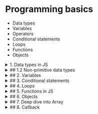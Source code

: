 # Programming basics

- Data types
- Variables
- Operators
- Conditional statements
- Loops
- Functions
- Objects

<details>
<summary>1. Data types in JS</summary>

- Primitive data types
- Non-primitive data types

### 1.1 Primitive data types

- Number:

  - Integer: 1, 2, 3, 4, 5
  - Float: 1.1, 1.2, 1.3, 1.4
  - NaN: Not a number

- String: 'Hello', 'World'

  - '' "" **``**

- Boolean: true, false

  - Truthy values: 'abc', 123, true, ...
  - Falsy values: '', 0, false, undefined, null, NaN

- Null vs Undefined:

  - Null: Explicitly set a variable with no value
  - Undefined: Variable is declared but not assigned a value

- Symbol, BigInt

</details>

<details>
<summary>## 1.2 Non-primitive data types</summary>

- In JS, if the data type is not primitive, it is non-primitive - Object

- TBD

</details>

<details>
<summary>## 2. Variables</summary>

- 3 ways to declare a variable:

  - var
  - let => declare a mutable variable
  - const => declare an immutable variable - constant

- typeof operator

  - `typeof 1` => 'number'
  - `typeof 'Hello'` => 'string'
  - `typeof true` => 'boolean'
  - `typeof undefined` => 'undefined'
  - `typeof null` => 'object'

- Operators

  - Arithmetic operators: +, -, \*, /, %, ++, --
  - Assignment operators: =, +=, -=, \*=, /=, %=
  - Comparison operators: ==, ===, !=, !==, >, <, >=, <=
  - Logical operators: &&, ||, !
  - Bitwise operators: &, |, ^, ~, <<, >>
  - Conditional (ternary) operator: ?:

</details>

<details>
<summary>## 3. Conditional statements</summary>

- If statement
- If else statement
- If else if statement
- Switch case statement
- Ternary operator

```javascript
if (condition) {
  // code block
}

if (condition) {
  // code block
} else {
  // code block
}

if (condition) {
  // code block
} else if (condition) {
  // code block
} else {
  // code block
}

switch (expression) {
  case value1:
    // code block
    break
  case value2:
    // code block
    break
  default:
  // code block
}

condition ? expression1 : expression2
// example for ternary operator
let isAdult = age >= 18 ? 'Adult' : 'Child'
```

</details>

<details>
<summary>## 4. Loops</summary>

- For loop
- While loop
- Do while loop

```javascript
for (let i = 0; i < 10; i++) {
  // code block
}

while (condition) {
  // code block
}

do {
  // code block
} while (condition)
```

</details>

<details>
<summary>## 5. Functions in JS</summary>

```javascript
// 1. explicit function
function functionName(parameter1, parameter2) {
  console.log(parameter1, parameter2)

  return parameter1 + parameter2
}

const sum = functionName(1, 2) // log 1 2
console.log(sum) // 3

// 2. anonymous function - arrow function
const functionName = (parameter1, parameter2) => {
  console.log(parameter1, parameter2)

  return parameter1 + parameter2
}
```

- No return function is void function
- Return is optional
- Function can be assigned to a variable
- Function can be passed as an argument to another function

</details>

<details>
<summary>## 6. Objects</summary>

- Object:

  - Object with key-value pairs
  - Array
  - Function

- Object with key-value pairs

```javascript
const person = {
  name: 'Chit',
  age: 25,
  isAdult: true,
  isAvailable: null,
  love: function () {
    console.log('I love you')
  },
  hobbies: ['reading', 'coding', 'gaming'],
  address: {
    city: 'Yangon',
    country: 'Myanmar',
  },
}

// Access object properties
console.log(person.name) // Chit

// Access object properties using bracket notation
const a = 'name'
console.log(person.a) // Error => a is not a property of person
console.log(person[a]) // Chit => person['name']

// Access object properties using for in loop
for (let key in person) {
  console.log(key, person[key])
}

console.log(person.address.city) // Yangon
person.address.city = 'Mandalay'
console.log(person.address.city) // Mandalay

// call a function in object
person.love() // I love you
```

- Array
  - Array is a collection of elements
  - Index starts from 0
  - Array is an object

```javascript
const fruits = ['apple', 'banana', 'orange']

// get length of array
console.log(fruits.length) // 3

// access array elements by index
console.log(fruits[0]) // apple

// loop through array
for (let i = 0; i < fruits.length; i++) {
  console.log(fruits[i])
}

// add element to array
fruits.push('mango')
console.log(fruits) // ['apple', 'banana', 'orange', 'mango']
```

</details>

<details>
<summary>## 7. Deep dive into Array</summary>

### 7.1. Array methods

- Array is a collection of elements
- Array is an object
- Access elements: by index

  ```javascript
  const fruits = ['apple', 'banana', 'orange']

  console.log(fruits[0]) // apple
  ```

- Change elements value

  ```javascript
  const fruits = ['apple', 'banana', 'orange']

  fruits[0] = 'mango'
  console.log(fruits) // ['mango', 'banana', 'orange']
  console.log(fruits[0]) // mango
  ```

- length property

  ```javascript
  const fruits = ['apple', 'banana', 'orange']

  console.log(fruits.length) // 3
  ```

### 7.2. Array methods

- push

  - Add element to the end of the array

  ```javascript
  const fruits = ['apple', 'banana', 'orange']

  fruits.push('mango')
  console.log(fruits) // ['apple', 'banana', 'orange', 'mango']
  ```

- toString

  - Convert array to string

  ```javascript
  const fruits = ['apple', 'banana', 'orange']

  console.log(fruits.toString()) // 'apple,banana,orange'
  ```

- pop

  - Remove the last element from the array

  ```javascript
  const fruits = ['apple', 'banana', 'orange']

  fruits.pop()
  console.log(fruits) // ['apple', 'banana']
  ```

- concat

  - Merge two or more arrays

  ```javascript
  const fruits = ['apple', 'banana']
  const vegetables = ['carrot', 'cabbage']

  const food = fruits.concat(vegetables)
  console.log(food) // ['apple', 'banana', 'carrot', 'cabbage']
  ```

- slice

  - Extract a part of an array
  - slice(start, end?)
  - end is exclusive

  ```javascript
  const fruits = ['apple', 'banana', 'orange', 'mango']

  const citrus = fruits.slice(1, 3)
  console.log(citrus) // ['banana', 'orange']

  const from1ToEnd = fruits.slice(1)
  console.log(from1ToEnd) // ['banana', 'orange', 'mango']
  ```

- splice

  - Add or remove elements from an array
  - splice(start, deleteCount, itemToAdd1, itemToAdd2, ...)

  ```javascript
  const fruits = ['apple', 'banana', 'orange', 'mango']

  fruits.splice(1, 2, 'grape', 'kiwi')
  console.log(fruits) // ['apple', 'grape', 'kiwi', 'mango']
  ```

- forEach

  - Loop through each element in an array

  ```javascript
  const fruits = ['apple', 'banana', 'orange', 'mango']

  // this is callback function
  fruits.forEach((fruit) => {
    console.log(fruit)
  })
  ```

### 7.3. Array search

- indexOf

  - Find the index of the first element in an array
  - Return -1 if not found

  ```javascript
  const fruits = ['apple', 'banana', 'orange', 'mango']

  console.log(fruits.indexOf('banana')) // 1
  console.log(fruits.indexOf('grape')) // -1
  ```

- includes

  - Check if an element is in an array
  - Return true or false

  ```javascript
  const fruits = ['apple', 'banana', 'orange', 'mango']

  console.log(fruits.includes('banana')) // true
  console.log(fruits.includes('grape')) // false
  ```

- find

  - Find the **first** element that satisfies the condition
  - Return undefined if not found

  ```javascript
  const fruits = ['apple', 'banana', 'orange', 'mango']

  const result = fruits.find((fruit) => fruit === 'banana')
  console.log(result) // banana

  const notFound = fruits.find((fruit) => fruit === 'grape')
  console.log(notFound) // undefined
  ```

- filter

  - Find all elements that satisfy the condition
  - Return an empty array if not found

  ```javascript
  const fruits = ['apple', 'banana', 'orange', 'mango']

  const result = fruits.filter((fruit) => fruit.includes('a'))
  console.log(result) // ['apple', 'banana', 'mango']

  const notFound = fruits.filter((fruit) => fruit.includes('z'))
  console.log(notFound) // []
  ```

### 7.4. Array sort

- sort

  - Sort elements in an array
  - sort(sortFunction?)
  - sortFunction: compare function
  - If compare function is not provided, sort elements as strings
  - compare string in JS: <https://www.freecodecamp.org/news/javascript-string-comparison-how-to-compare-strings-in-js/>

  - compare: 2 variables (a, b)
    - return negative value if a < b
    - return positive value if a > b
    - return 0 if a = b

  ```javascript
  const fruits = ['apple', 'banana', 'orange', 'mango']

  fruits.sort()
  console.log(fruits) // ['apple', 'banana', 'mango', 'orange']

  const nums = [1, 10, 2, 20, 3]

  nums.sort()
  console.log(nums) // [1, 10, 2, 20, 3]

  // compare function to sort numbers in ascending order
  function compare(a, b) {
    return a - b
  }
  nums.sort(compare)
  console.log(nums) // [1, 2, 3, 10, 20]
  ```

  - this can be used to sort the array of objects

  ```javascript
  const persons = [
    { name: 'Chit', age: 25 },
    { name: 'Nhung', age: 30 },
    { name: 'Bim', age: 20 },
  ]

  // sort by name
  persons.sort((a, b) => {
    if (a.name < b.name) return -1
    if (a.name > b.name) return 1
    return 0
  })

  console.log(persons)

  // sort by age
  persons.sort((a, b) => a.age - b.age)
  console.log(persons)
  ```

</details>

<details>
<summary>## 8. Callback</summary>

- Callback is a function that is passed as an argument (or a parameter) to another function

  ```javascript
  const sum = (a, b, anotherFunction) => {
    const result = a + b
    anotherFunction(result)
  }

  const printResult = (var) => {
    console.log(var)
  }

  sum(1, 2, printResult) // 3


  sum(1, 2, (result) => {console.log(result)}) // 3
  ```
